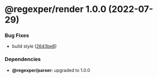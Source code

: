 # @regexper/render 1.0.0 (2022-07-29)


### Bug Fixes

* build style ([2643be6](https://github.com/bubkoo/regexper/commit/2643be6b3810c5d1cbbf23fbd9300c1d69fd0007))





### Dependencies

* **@regexper/parser:** upgraded to 1.0.0
